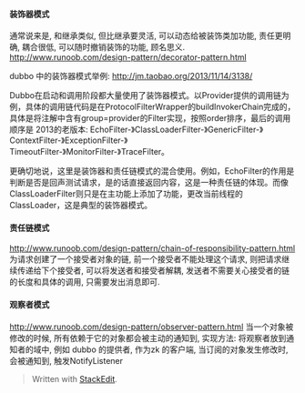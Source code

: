 #### 装饰器模式
通常说来是, 和继承类似, 但比继承要灵活, 可以动态给被装饰类加功能, 责任更明确, 耦合很低, 可以随时撤销装饰的功能, 顾名思义. 
http://www.runoob.com/design-pattern/decorator-pattern.html

dubbo 中的装饰器模式举例: 
http://jm.taobao.org/2013/11/14/3138/

Dubbo在启动和调用阶段都大量使用了装饰器模式。以Provider提供的调用链为例，具体的调用链代码是在ProtocolFilterWrapper的buildInvokerChain完成的，具体是将注解中含有group=provider的Filter实现，按照order排序，最后的调用顺序是
2013的老版本: 
EchoFilter-》ClassLoaderFilter-》GenericFilter-》ContextFilter-》ExceptionFilter-》  
TimeoutFilter-》MonitorFilter-》TraceFilter。

更确切地说，这里是装饰器和责任链模式的混合使用。例如，EchoFilter的作用是判断是否是回声测试请求，是的话直接返回内容，这是一种责任链的体现。而像ClassLoaderFilter则只是在主功能上添加了功能，更改当前线程的ClassLoader，这是典型的装饰器模式。

#### 责任链模式
http://www.runoob.com/design-pattern/chain-of-responsibility-pattern.html
为请求创建了一个接受者对象的链, 前一个接受者不能处理这个请求, 则把请求继续传递给下个接受者, 可以将发送者和接受者解耦, 发送者不需要关心接受者的链的长度和具体的调用, 只需要发出消息即可. 

#### 观察者模式
http://www.runoob.com/design-pattern/observer-pattern.html
当一个对象被修改的时候, 所有依赖于它的对象都会被主动的通知到, 
实现方法: 将观察者放到通知者的域中, 
例如 dubbo 的提供者, 作为zk 的客户端, 当订阅的对象发生修改时, 会被通知到, 触发NotifyListener 
> Written with [StackEdit](https://stackedit.io/).
<!--stackedit_data:
eyJoaXN0b3J5IjpbLTE2MzQzNzA0MzgsLTQ4NzU3NDUwMyw2NT
Q4NzkzNTJdfQ==
-->